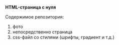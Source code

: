 **HTML-страница с нуля**

Содержимое репозитория:
1. фото
2. непосредственно страница
3. css-файл со стилями (шрифты, градиент и т.д.)
